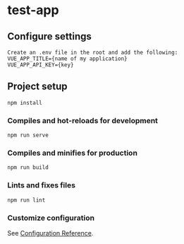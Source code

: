 # test-app

## Configure settings

```
Create an .env file in the root and add the following:
VUE_APP_TITLE={name of my application}
VUE_APP_API_KEY={key}
```

## Project setup

```
npm install
```

### Compiles and hot-reloads for development

```
npm run serve
```

### Compiles and minifies for production

```
npm run build
```

### Lints and fixes files

```
npm run lint
```

### Customize configuration

See [Configuration Reference](https://cli.vuejs.org/config/).
